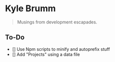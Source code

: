 # Kyle Brumm

> Musings from development escapades.


## To-Do

- [] Use Npm scripts to minify and autoprefix stuff
- [] Add "Projects" using a data file
